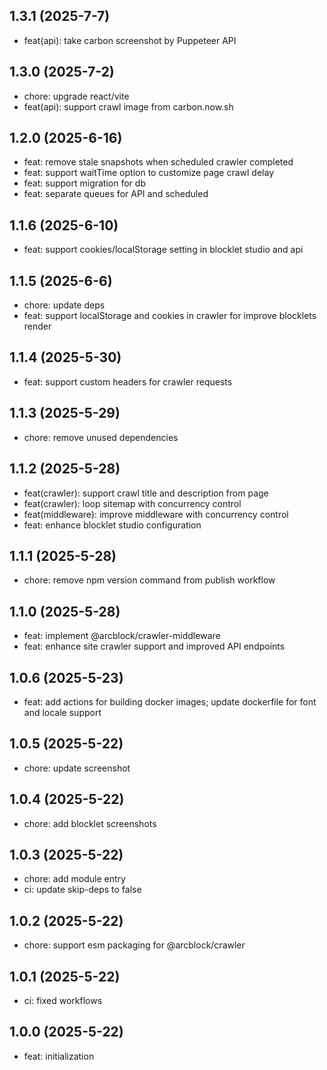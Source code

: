 ## 1.3.1 (2025-7-7)

- feat(api): take carbon screenshot by Puppeteer API

## 1.3.0 (2025-7-2)

- chore: upgrade react/vite
- feat(api): support crawl image from carbon.now.sh

## 1.2.0 (2025-6-16)

- feat: remove stale snapshots when scheduled crawler completed
- feat: support waitTime option to customize page crawl delay
- feat: support migration for db
- feat: separate queues for API and scheduled

## 1.1.6 (2025-6-10)

- feat: support cookies/localStorage setting in blocklet studio and api

## 1.1.5 (2025-6-6)

- chore: update deps
- feat: support localStorage and cookies in crawler for improve blocklets render

## 1.1.4 (2025-5-30)

- feat: support custom headers for crawler requests

## 1.1.3 (2025-5-29)

- chore: remove unused dependencies

## 1.1.2 (2025-5-28)

- feat(crawler): support crawl title and description from page
- feat(crawler): loop sitemap with concurrency control
- feat(middleware): improve middleware with concurrency control
- feat: enhance blocklet studio configuration

## 1.1.1 (2025-5-28)

- chore: remove npm version command from publish workflow

## 1.1.0 (2025-5-28)

- feat: implement @arcblock/crawler-middleware
- feat: enhance site crawler support and improved API endpoints

## 1.0.6 (2025-5-23)

- feat: add actions for building docker images; update dockerfile for font and locale support

## 1.0.5 (2025-5-22)

- chore: update screenshot

## 1.0.4 (2025-5-22)

- chore: add blocklet screenshots

## 1.0.3 (2025-5-22)

- chore: add module entry
- ci: update skip-deps to false

## 1.0.2 (2025-5-22)

- chore: support esm packaging for @arcblock/crawler

## 1.0.1 (2025-5-22)

- ci: fixed workflows

## 1.0.0 (2025-5-22)

- feat: initialization
